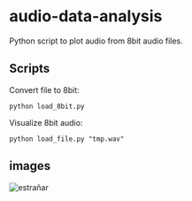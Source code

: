 # audio-data-analysis

Python script to plot audio from 8bit audio files.

## Scripts

Convert file to 8bit:
```
python load_8bit.py
```

Visualize 8bit audio:
```
python load_file.py "tmp.wav"
```

## images

![estrañar](https://user-images.githubusercontent.com/4967860/116890954-77019e80-ac2e-11eb-8e10-3f547d3d3e1b.png)
